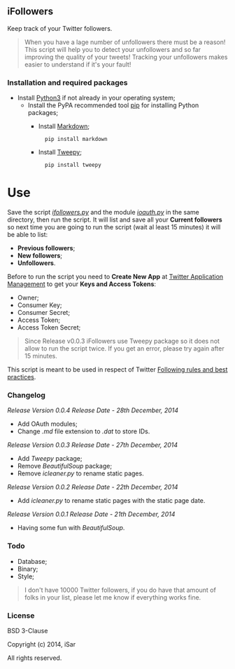 iFollowers
----------

Keep track of your Twitter followers.

> When you have a lage number of unfollowers there must be a reason! This script will help you to detect your unfollowers and so far improving the quality of your tweets! Tracking your unfollowers makes easier to understand if it's your fault!

### Installation and required packages

- Install <a href="https://www.python.org/" target="_blank">Python3</a> if not already in your operating system;
    - Install the PyPA recommended tool <a href="https://pip.pypa.io/" target="_blank">pip</a> for installing Python packages;
        - Install <a href="https://pythonhosted.org/Markdown/" target="_blank">Markdown</a>;

                pip install markdown
        - Install <a href="http://www.tweepy.org/" target="_blank">Tweepy</a>;

                pip install tweepy

# Use

Save the script [*ifollowers.py*](https://github.com/i5ar/ifollowers/blob/master/ifollowers.py) and the module [*ioauth.py*](https://github.com/i5ar/ifollowers/blob/master/ioauth.py) in the same directory, then run the script. It will list and save all your **Current followers** so next time you are going to run the script (wait al least 15 minutes) it will be able to list:
- **Previous followers**;
- **New followers**;
- **Unfollowers**.

Before to run the script you need to **Create New App** at <a href="https://apps.twitter.com/" target="_blank">Twitter Application Management</a> to get your **Keys and Access Tokens**:
- Owner;
- Consumer Key;
- Consumer Secret;
- Access Token;
- Access Token Secret;

> Since Release v0.0.3 iFollowers use Tweepy package so it does not allow to run the script twice. If you get an error, please try again after 15 minutes.

This script is meant to be used in respect of Twitter [Following rules and best practices](https://support.twitter.com/entries/68916-following-rules-and-best-practices).

### Changelog

*Release Version 0.0.4*
*Release Date - 28th December, 2014*

- Add OAuth modules;
- Change *.md* file extension to *.dat* to store IDs.

*Release Version 0.0.3*
*Release Date - 27th December, 2014*

- Add *Tweepy* package;
- Remove *BeautifulSoup* package;
- Remove *icleaner.py* to rename static pages.


*Release Version 0.0.2*
*Release Date - 22th December, 2014*

- Add *icleaner.py* to rename static pages with the static page date.

*Release Version 0.0.1*
*Release Date - 21th December, 2014*

 - Having some fun with *BeautifulSoup*.

### Todo

- Database;
- Binary;
- Style;

> I don't have 10000 Twitter followers, if you do have that amount of folks in your list, please let me know if everything works fine.


### License

BSD 3-Clause

Copyright (c) 2014, iSar

All rights reserved.

[Python3]: https://www.python.org/
[pip]: https://pip.pypa.io/
[Tweepy]: http://www.tweepy.org/
[BeautifulSoup4]: http://www.crummy.com/software/BeautifulSoup/
[Markdown]: https://pythonhosted.org/Markdown/


